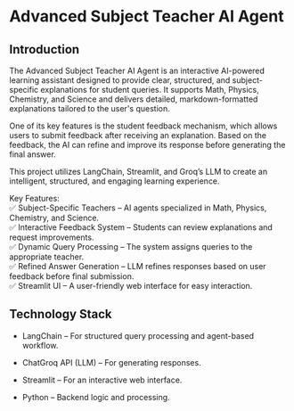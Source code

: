 # Advanced Subject Teacher AI Agent
## Introduction
The Advanced Subject Teacher AI Agent is an interactive AI-powered learning assistant designed to provide clear, structured, and subject-specific explanations for student queries. It supports Math, Physics, Chemistry, and Science and delivers detailed, markdown-formatted explanations tailored to the user's question.

One of its key features is the student feedback mechanism, which allows users to submit feedback after receiving an explanation. Based on the feedback, the AI can refine and improve its response before generating the final answer.

This project utilizes LangChain, Streamlit, and Groq’s LLM to create an intelligent, structured, and engaging learning experience.

Key Features: <br>
✅ Subject-Specific Teachers – AI agents specialized in Math, Physics, Chemistry, and Science.<br>
✅ Interactive Feedback System – Students can review explanations and request improvements.<br>
✅ Dynamic Query Processing – The system assigns queries to the appropriate teacher.<br>
✅ Refined Answer Generation – LLM refines responses based on user feedback before final submission.<br>
✅ Streamlit UI – A user-friendly web interface for easy interaction.<br>

## Technology Stack
* LangChain – For structured query processing and agent-based workflow.<br>

* ChatGroq API (LLM) – For generating responses.<br>

* Streamlit – For an interactive web interface.<br>

* Python – Backend logic and processing.<br>
